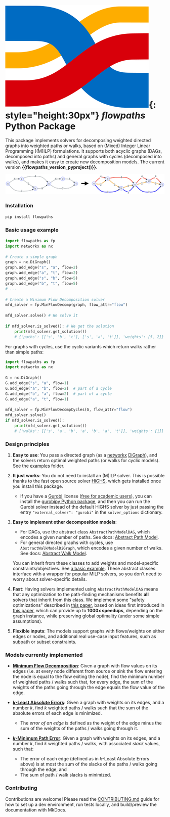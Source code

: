 #  ![](flowpaths-logo.svg){: style="height:30px"} _flowpaths_ Python Package

This package implements solvers for decomposing weighted directed graphs into weighted paths or walks, based on (Mixed) Integer Linear Programming ((M)ILP) formulations. It supports both acyclic graphs (DAGs, decomposed into paths) and general graphs with cycles (decomposed into walks), and makes it easy to create new decomposition models. The current version **{{flowpaths_version_pyproject()}}**.

![Overview](https://raw.githubusercontent.com/algbio/flowpaths/main/docs/overview.png)

### Installation

```bash
pip install flowpaths
```

### Basic usage example

```python
import flowpaths as fp
import networkx as nx

# Create a simple graph
graph = nx.DiGraph()
graph.add_edge("s", "a", flow=2)
graph.add_edge("a", "t", flow=2)
graph.add_edge("s", "b", flow=5)
graph.add_edge("b", "t", flow=5)
# ...

# Create a Minimum Flow Decomposition solver
mfd_solver = fp.MinFlowDecomp(graph, flow_attr="flow") 

mfd_solver.solve() # We solve it

if mfd_solver.is_solved(): # We get the solution
    print(mfd_solver.get_solution())
    # {'paths': [['s', 'b', 't'], ['s', 'a', 't']], 'weights': [5, 2]}
```

For graphs with cycles, use the cyclic variants which return walks rather than simple paths:

```python
import flowpaths as fp
import networkx as nx

G = nx.DiGraph()
G.add_edge("s", "a", flow=1)
G.add_edge("a", "b", flow=2)  # part of a cycle
G.add_edge("b", "a", flow=2)  # part of a cycle
G.add_edge("a", "t", flow=1)

mfd_solver = fp.MinFlowDecompCycles(G, flow_attr="flow")
mfd_solver.solve()
if mfd_solver.is_solved():
    print(mfd_solver.get_solution())
    # {'walks': [['s', 'a', 'b', 'a', 'b', 'a', 't']], 'weights': [1]}
```

### Design principles

1. **Easy to use**: You pass a directed graph (as a [networkx](https://networkx.org) [DiGraph](https://networkx.org/documentation/stable/reference/classes/digraph.html)), and the solvers return optimal weighted paths (or walks for cyclic models). See the [examples](examples/) folder.
 
2. **It just works**: You do not need to install an (M)ILP solver. This is possible thanks to the fast open source solver [HiGHS](https://highs.dev), which gets installed once you install this package. 
    - If you have a [Gurobi](https://www.gurobi.com/solutions/gurobi-optimizer/) license ([free for academic users](https://www.gurobi.com/features/academic-named-user-license/)), you can install the [gurobipy Python package](https://support.gurobi.com/hc/en-us/articles/360044290292-How-do-I-install-Gurobi-for-Python), and then you can run the Gurobi solver instead of the default HiGHS solver by just passing the entry `"external_solver": "gurobi"` in the `solver_options` dictionary.

3. **Easy to implement other decomposition models**: 
    - For DAGs, use the abstract class `AbstractPathModelDAG`, which encodes a given number of paths. See docs: [Abstract Path Model](https://algbio.github.io/flowpaths/abstract-path-model/).
    - For general directed graphs with cycles, use `AbstractWalkModelDiGraph`, which encodes a given number of walks. See docs: [Abstract Walk Model](https://algbio.github.io/flowpaths/abstract-walk-model/).
    
    You can inherit from these classes to add weights and model-specific constraints/objectives. See [a basic example](examples/inexact_flow_solver.py). These abstract classes interface with a wrapper for popular MILP solvers, so you don't need to worry about solver-specific details.

4. **Fast**: Having solvers implemented using `AbstractPathModelDAG` means that any optimization to the path-finding mechanisms benefits **all** solvers that inherit from this class. We implement some "safety optimizations" described in [this paper](https://doi.org/10.48550/arXiv.2411.03871), based on ideas first introduced in [this paper](https://doi.org/10.4230/LIPIcs.SEA.2024.14), which can provide up to **1000x speedups**, depending on the graph instance, while preserving global optimality (under some simple assumptions).

5. **Flexible inputs**: The models support graphs with flows/weights on either edges or nodes, and additional real use-case input features, such as subpath or subset constraints.

### Models currently implemented
- [**Minimum Flow Decomposition**](https://algbio.github.io/flowpaths/minimum-flow-decomposition.html): Given a graph with flow values on its edges (i.e. at every node different from source or sink the flow entering the node is equal to the flow exiting the node), find the minimum number of weighted paths / walks such that, for every edge, the sum of the weights of the paths going through the edge equals the flow value of the edge.
    
- [**$k$-Least Absolute Errors**](https://algbio.github.io/flowpaths/k-least-absolute-errors.html): Given a graph with weights on its edges, and a number $k$, find $k$ weighted paths / walks such that the sum of the absolute errors of each edge is minimized. 
    - The *error of an edge* is defined as the weight of the edge minus the sum of the weights of the paths / walks going through it.
- [**$k$-Minimum Path Error**](https://algbio.github.io/flowpaths/k-min-path-error.html): Given a graph with weights on its edges, and a number $k$, find $k$ weighted paths / walks, with associated *slack* values, such that:
    - The error of each edge (defined as in $k$-Least Absolute Errors above) is at most the sum of the slacks of the paths / walks going through the edge, and
    - The sum of path / walk slacks is minimized.

### Contributing

Contributions are welcome! Please read the [CONTRIBUTING.md](contributing.md) guide for how to set up a dev environment, run tests locally, and build/preview the documentation with MkDocs.